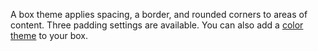 A box theme applies spacing, a border, and rounded corners to areas of
content. Three padding settings are available. You can also add a [color theme](/components/utilities/themes/#flavor-color) to your box.
